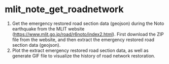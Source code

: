 # mlit_note_get_roadnetwork

1. Get the emergency restored road section data (geojson) during the Noto earthquake from the MLIT website (https://www.mlit.go.jp/road/r6noto/index2.html). First download the ZIP file from the website, and then extract the emergency restored road section data (geojson).
2. Plot the extract emergency restored road section data, as well as generate GIF file to visualize the history of road network restoration.
